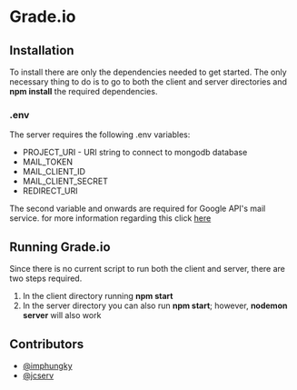 # Grade.io
## Installation
To install there are only the dependencies needed to get started. The only necessary thing to do is to go to both the client and server directories and **npm install** the required dependencies.

### .env

The server requires the following .env variables:

- PROJECT_URI - URI string to connect to mongodb database
- MAIL_TOKEN
- MAIL_CLIENT_ID
- MAIL_CLIENT_SECRET
- REDIRECT_URI

The second variable and onwards are required for Google API's mail service. for more information regarding this click [here](https://nodemailer.com/usage/using-gmail/)

## Running Grade.io
Since there is no current script to run both the client and server, there are two steps required.

1. In the client directory running **npm start**
2. In the server directory you can also run **npm start**; however, **nodemon server** will also work

## Contributors

- [@imphungky](https://github.com/imphungky)
- [@jcserv](https://github.com/jcserv)
